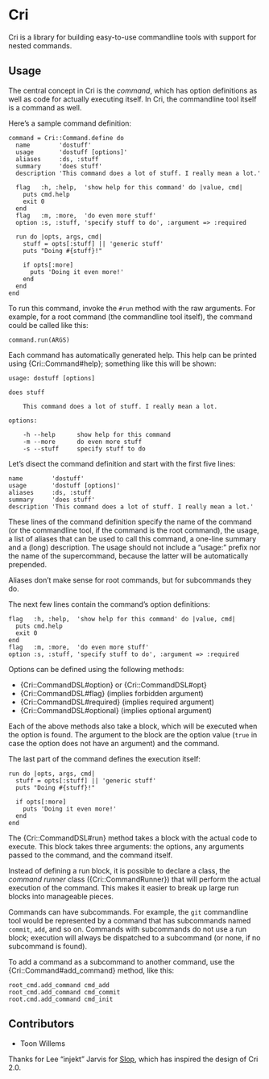 Cri
===

Cri is a library for building easy-to-use commandline tools with support for
nested commands.

Usage
-----

The central concept in Cri is the _command_, which has option definitions as
well as code for actually executing itself. In Cri, the commandline tool
itself is a command as well.

Here’s a sample command definition:

	command = Cri::Command.define do
	  name        'dostuff'
	  usage       'dostuff [options]'
	  aliases     :ds, :stuff
	  summary     'does stuff'
	  description 'This command does a lot of stuff. I really mean a lot.'

	  flag   :h, :help,  'show help for this command' do |value, cmd|
	    puts cmd.help
	    exit 0
	  end
	  flag   :m, :more,  'do even more stuff'
	  option :s, :stuff, 'specify stuff to do', :argument => :required

	  run do |opts, args, cmd|
	    stuff = opts[:stuff] || 'generic stuff'
	    puts "Doing #{stuff}!"

	    if opts[:more]
	      puts 'Doing it even more!'
	    end
	  end
	end

To run this command, invoke the `#run` method with the raw arguments. For
example, for a root command (the commandline tool itself), the command could
be called like this:

	command.run(ARGS)

Each command has automatically generated help. This help can be printed using
{Cri::Command#help}; something like this will be shown:

	usage: dostuff [options]

	does stuff

	    This command does a lot of stuff. I really mean a lot.

	options:

	    -h --help      show help for this command
	    -m --more      do even more stuff
	    -s --stuff     specify stuff to do

Let’s disect the command definition and start with the first five lines:

	name        'dostuff'
	usage       'dostuff [options]'
	aliases     :ds, :stuff
	summary     'does stuff'
	description 'This command does a lot of stuff. I really mean a lot.'

These lines of the command definition specify the name of the command (or the
commandline tool, if the command is the root command), the usage, a list of
aliases that can be used to call this command, a one-line summary and a (long)
description. The usage should not include a “usage:” prefix nor the name of
the supercommand, because the latter will be automatically prepended.

Aliases don’t make sense for root commands, but for subcommands they do.

The next few lines contain the command’s option definitions:

	flag   :h, :help,  'show help for this command' do |value, cmd|
	  puts cmd.help
	  exit 0
	end
	flag   :m, :more,  'do even more stuff'
	option :s, :stuff, 'specify stuff to do', :argument => :required

Options can be defined using the following methods:

* {Cri::CommandDSL#option} or {Cri::CommandDSL#opt}
* {Cri::CommandDSL#flag} (implies forbidden argument)
* {Cri::CommandDSL#required} (implies required argument)
* {Cri::CommandDSL#optional} (implies optional argument)

Each of the above methods also take a block, which will be executed when the
option is found. The argument to the block are the option value (`true` in
case the option does not have an argument) and the command.

The last part of the command defines the execution itself:

	run do |opts, args, cmd|
	  stuff = opts[:stuff] || 'generic stuff'
	  puts "Doing #{stuff}!"

	  if opts[:more]
	    puts 'Doing it even more!'
	  end
	end

The {Cri::CommandDSL#run} method takes a block with the actual code to
execute. This block takes three arguments: the options, any arguments passed
to the command, and the command itself.

Instead of defining a run block, it is possible to declare a class, the
_command runner_ class ({Cri::CommandRunner}) that will perform the actual
execution of the command. This makes it easier to break up large run blocks
into manageable pieces.

Commands can have subcommands. For example, the `git` commandline tool would be represented by a command that has subcommands named `commit`, `add`, and so on. Commands with subcommands do not use a run block; execution will always be dispatched to a subcommand (or none, if no subcommand is found).

To add a command as a subcommand to another command, use the {Cri::Command#add_command} method, like this:

	root_cmd.add_command cmd_add
	root_cmd.add_command cmd_commit
	root.cmd.add_command cmd_init

Contributors
------------

* Toon Willems

Thanks for Lee “injekt” Jarvis for [Slop][1], which has inspired the design of Cri 2.0.

[1]: https://github.com/injekt/slop
